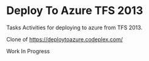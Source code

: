 Deploy To Azure TFS 2013
====================

Tasks Activities for deploying to azure from TFS 2013. 

Clone of https://deploytoazure.codeplex.com/

Work In Progress